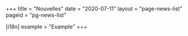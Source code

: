 +++
title = "Nouvelles"
date = "2020-07-11"
layout = "page-news-list"
pageid = "pg-news-list"

[i18n]
    example = "Example"
+++

